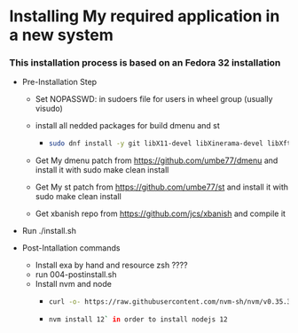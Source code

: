 # Installing My required application in a new system

### This installation process is based on an Fedora 32 installation

- Pre-Installation Step

  - Set NOPASSWD: in sudoers file for users in wheel group (usually visudo)

  - install all nedded packages for build dmenu and st

    - ```bash
      sudo dnf install -y git libX11-devel libXinerama-devel libXft-devel harfbuzz-devel libXt-devel libXfixies-devel libXi-devel`
      ```

  - Get My dmenu patch from https://github.com/umbe77/dmenu and install it with sudo make clean install

  - Get My st patch from https://github.com/umbe77/st and install it with sudo make clean install
  
  - Get xbanish repo from https://github.com/jcs/xbanish and compile it

- Run ./install.sh
- Post-Intallation commands
  - Install exa by hand and resource zsh ????
  - run 004-postinstall.sh
  - Install nvm and node
    - ```bash
      curl -o- https://raw.githubusercontent.com/nvm-sh/nvm/v0.35.3/install.sh | bash
      ```
    - ```bash
      nvm install 12` in order to install nodejs 12
      ```
